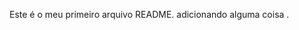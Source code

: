Este é o meu primeiro arquivo README.
adicionando alguma coisa . 
<a target="_blank" rel = "_external " href= "Exercícios/ "> <a> 